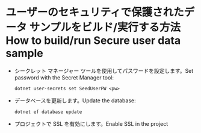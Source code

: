 # <a name="how-to-buildrun-secure-user-data-sample"></a><span data-ttu-id="2541c-101">ユーザーのセキュリティで保護されたデータ サンプルをビルド/実行する方法</span><span class="sxs-lookup"><span data-stu-id="2541c-101">How to build/run Secure user data sample</span></span>

* <span data-ttu-id="2541c-102">シークレット マネージャー ツールを使用してパスワードを設定します。</span><span class="sxs-lookup"><span data-stu-id="2541c-102">Set password with the Secret Manager tool:</span></span>

  `dotnet user-secrets set SeedUserPW <pw>`

* <span data-ttu-id="2541c-103">データベースを更新します。</span><span class="sxs-lookup"><span data-stu-id="2541c-103">Update the database:</span></span>

    `dotnet ef database update`

* <span data-ttu-id="2541c-104">プロジェクトで SSL を有効にします。</span><span class="sxs-lookup"><span data-stu-id="2541c-104">Enable SSL in the project</span></span>